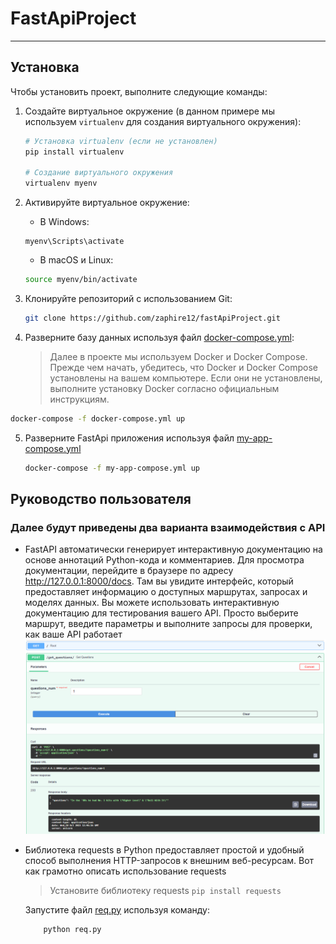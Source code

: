 # FastApiProject

---

## Установка

Чтобы установить проект, выполните следующие команды:


1. Создайте виртуальное окружение (в данном примере мы используем `virtualenv` для создания виртуального окружения):

   ```bash
   # Установка virtualenv (если не установлен)
   pip install virtualenv

   # Создание виртуального окружения
   virtualenv myenv
   ```

2. Активируйте виртуальное окружение:

   - В Windows:

   ```
   myenv\Scripts\activate
   ```

   - В macOS и Linux:

   ```bash
   source myenv/bin/activate
   ```

3. Клонируйте репозиторий с использованием Git:

   ```bash
   git clone https://github.com/zaphire12/fastApiProject.git
   ```
4.  Разверните базу данных используя файл [docker-compose.yml](docker-compose.yml):
    > Далее в проекте мы используем Docker и Docker Compose. Прежде чем начать, убедитесь, что Docker и Docker Compose установлены на вашем компьютере.
  Если они не установлены, выполните установку Docker согласно официальным инструкциям.
   ```bash
   docker-compose -f docker-compose.yml up
   ```
   
5. Разверните FastApi приложения используя файл [my-app-compose.yml](my-app-compose.yml)

   ```bash
   docker-compose -f my-app-compose.yml up
   ```


## Руководство пользователя

### Далее будут приведены два варианта взаимодействия с API

* FastAPI автоматически генерирует интерактивную документацию на основе аннотаций Python-кода и комментариев. Для просмотра документации, перейдите в браузере по адресу http://127.0.0.1:8000/docs. Там вы увидите интерфейс, который предоставляет информацию о доступных маршрутах, запросах и моделях данных.
Вы можете использовать интерактивную документацию для тестирования вашего API. Просто выберите маршрут, введите параметры и выполните запросы для проверки, как ваше API работает
![img.png](img.png)


* Библиотека requests в Python предоставляет простой и удобный способ выполнения HTTP-запросов к внешним веб-ресурсам. Вот как грамотно описать использование requests
    > Установите библиотеку requests
       ```
           pip install requests
       ```

    Запустите файл [req.py](req.py) используя команду:
   ```bash
       python req.py
   ```
